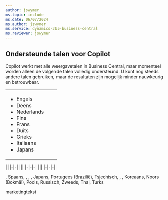 ```yaml
---
author: jswymer
ms.topic: include
ms.date: 06/07/2024
ms.author: jswymer
ms.service: dynamics-365-business-central
ms.reviewer: jswymer
---
```

## Ondersteunde talen voor Copilot

Copilot werkt met alle weergavetalen in Business Central, maar momenteel worden alleen de volgende talen volledig ondersteund. U kunt nog steeds andere talen gebruiken, maar de resultaten zijn mogelijk minder nauwkeurig en betrouwbaar.

||||
|-|-|-|
|<ul><li>Engels</li><li>Deens</li><li>Nederlands</li><li>Fins</li><li>Frans</li><li>Duits</li><li>Grieks</li><li>Italiaans</li><li>Japans</li>|
|
||-|-|
|||
|-|-|-|
|||
|-|-|-|


, Spaans, , , , Japans, Portugees (Brazilië), Tsjechisch, , , Koreaans, Noors (Bokmål), Pools, Russisch, Zweeds, Thai, Turks


marketingtekst